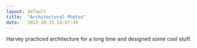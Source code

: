 ```yaml
---
layout: default
title:  "Architectural Photos"
date:   2013-10-15 14:57:49
---
```


Harvey practiced architecture for a long time and designed some cool stuff.